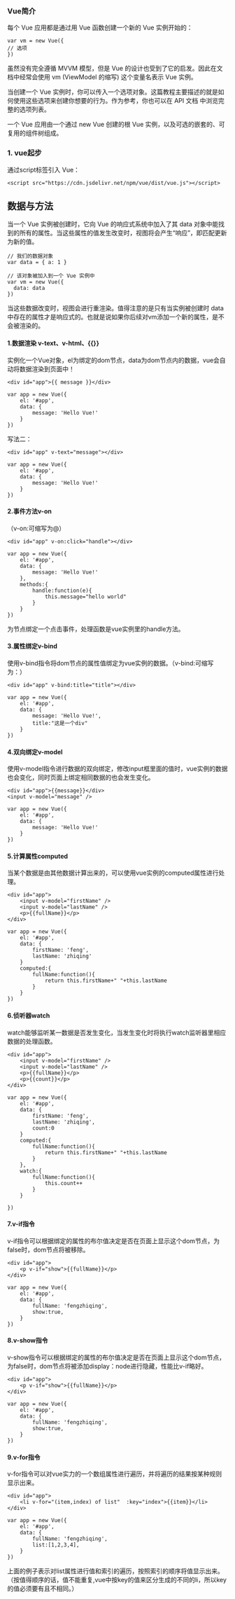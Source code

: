 ### Vue简介
每个 Vue 应用都是通过用 Vue 函数创建一个新的 Vue 实例开始的：

    var vm = new Vue({
    // 选项
    })
虽然没有完全遵循 MVVM 模型，但是 Vue 的设计也受到了它的启发。因此在文档中经常会使用 vm (ViewModel 的缩写) 这个变量名表示 Vue 实例。

当创建一个 Vue 实例时，你可以传入一个选项对象。这篇教程主要描述的就是如何使用这些选项来创建你想要的行为。作为参考，你也可以在 API 文档 中浏览完整的选项列表。

一个 Vue 应用由一个通过 new Vue 创建的根 Vue 实例，以及可选的嵌套的、可复用的组件树组成。

### 1. vue起步
通过script标签引入 Vue：

    <script src="https://cdn.jsdelivr.net/npm/vue/dist/vue.js"></script>
## 数据与方法
当一个 Vue 实例被创建时，它向 Vue 的响应式系统中加入了其 data 对象中能找到的所有的属性。当这些属性的值发生改变时，视图将会产生“响应”，即匹配更新为新的值。
```
// 我们的数据对象
var data = { a: 1 }

// 该对象被加入到一个 Vue 实例中
var vm = new Vue({
  data: data
})
```
当这些数据改变时，视图会进行重渲染。值得注意的是只有当实例被创建时 data 中存在的属性才是响应式的。也就是说如果你后续对vm添加一个新的属性，是不会被渲染的。


#### 1.数据渲染 v-text、v-html、{{}}
实例化一个Vue对象，el为绑定的dom节点，data为dom节点内的数据，vue会自动将数据渲染到页面中！

    <div id="app">{{ message }}</div>
    
    var app = new Vue({
        el: '#app',
        data: {
            message: 'Hello Vue!'
        }
    })
写法二：

    <div id="app" v-text="message"></div>
    
    var app = new Vue({
        el: '#app',
        data: {
            message: 'Hello Vue!'
        }
    })
    

#### 2.事件方法v-on
（v-on:可缩写为@）

    <div id="app" v-on:click="handle"></div>
    
    var app = new Vue({
        el: '#app',
        data: {
            message: 'Hello Vue!'
        },
        methods:{
            handle:function(e){
                this.message="hello world"
            }
        }
    })
为节点绑定一个点击事件，处理函数是vue实例里的handle方法。
#### 3.属性绑定v-bind
使用v-bind指令将dom节点的属性值绑定为vue实例的数据。（v-bind:可缩写为：）

    <div id="app" v-bind:title="title"></div>
    
    var app = new Vue({
        el: '#app',
        data: {
            message: 'Hello Vue!',
            title:"这是一个div"
        }
    })
#### 4.双向绑定v-model
使用v-model指令进行数据的双向绑定，修改input框里面的值时，vue实例的数据也会变化，同时页面上绑定相同数据的也会发生变化。

    <div id="app">{{message}}</div>
    <input v-model="message" />
    
    var app = new Vue({
        el: '#app',
        data: {
            message: 'Hello Vue!'
        }
    })

#### 5.计算属性computed
当某个数据是由其他数据计算出来的，可以使用vue实例的computed属性进行处理。
   
    <div id="app">
        <input v-model="firstName" />
        <input v-model="lastName" />
        <p>{{fullName}}</p>
    </div>
    
    var app = new Vue({
        el: '#app',
        data: {
            firstName: 'feng',
            lastName: 'zhiqing'
        }
        computed:{
            fullName:function(){
                return this.firstName+" "+this.lastName
            }
        }
    })
    
#### 6.侦听器watch
watch能够监听某一数据是否发生变化，当发生变化时将执行watch监听器里相应数据的处理函数。

    <div id="app">
        <input v-model="firstName" />
        <input v-model="lastName" />
        <p>{{fullName}}</p>
        <p>{{count}}</p>
    </div>
    
    var app = new Vue({
        el: '#app',
        data: {
            firstName: 'feng',
            lastName: 'zhiqing',
            count:0
        }
        computed:{
            fullName:function(){
                return this.firstName+" "+this.lastName
            }
        },
        watch:{
            fullName:function(){
                this.count++
            }
        }
        
    })
    
#### 7.v-if指令
v-if指令可以根据绑定的属性的布尔值决定是否在页面上显示这个dom节点，为false时，dom节点将被移除。

    <div id="app">
        <p v-if="show">{{fullName}}</p>
    </div>
    
    var app = new Vue({
        el: '#app',
        data: {
            fullName: 'fengzhiqing',
            show:true,
        }
    })
#### 8.v-show指令
v-show指令可以根据绑定的属性的布尔值决定是否在页面上显示这个dom节点，为false时，dom节点将被添加display：node进行隐藏，性能比v-if略好。

    <div id="app">
        <p v-if="show">{{fullName}}</p>
    </div>
    
    var app = new Vue({
        el: '#app',
        data: {
            fullName: 'fengzhiqing',
            show:true,
        }
    })
    
#### 9.v-for指令
v-for指令可以对vue实力的一个数组属性进行遍历，并将遍历的结果按某种规则显示出来。

    <div id="app">
        <li v-for="(item,index) of list"  :key="index">{{item}}</li>
    </div>
    
    var app = new Vue({
        el: '#app',
        data: {
            fullName: 'fengzhiqing',
            list:[1,2,3,4],
        }
    })

上面的例子表示对list属性进行值和索引的遍历，按照索引的顺序将值显示出来。（按值得顺序的话，值不能重复,vue中按key的值来区分生成的不同的li，所以key的值必须要有且不相同。）